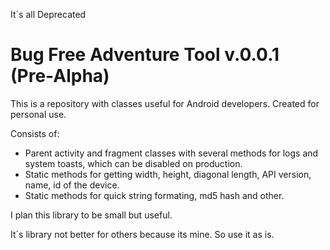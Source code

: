It`s all Deprecated

Bug Free Adventure Tool v.0.0.1 (Pre-Alpha)
=================
This is a repository with classes useful for Android developers. Created for personal use.

Consists of:
 - Parent activity and fragment classes with several methods for logs and system toasts, which can be disabled on production.
 - Static methods for getting width, height, diagonal length, API version, name, id of the device.
 - Static methods for quick string formating, md5 hash and other.

I plan this library to be small but useful.

It`s library not better for others because its mine. So use it as is.
